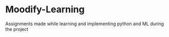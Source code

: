 # Moodify-Learning
Assignments made while learning and implementing python and ML during the project

